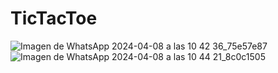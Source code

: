 # TicTacToe


![Imagen de WhatsApp 2024-04-08 a las 10 42 36_75e57e87](https://github.com/mt888ortega/TicTacToe/assets/146996107/445de6d2-b658-4dbd-b94e-ce08b6ca404a)
![Imagen de WhatsApp 2024-04-08 a las 10 44 21_8c0c1505](https://github.com/mt888ortega/TicTacToe/assets/146996107/96604a46-3572-4571-93bc-3c45ebd1e44f)
